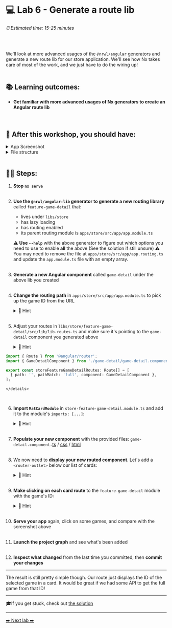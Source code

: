 # 💻 Lab 6 - Generate a route lib

###### ⏰ Estimated time: 15-25 minutes

<br />

We'll look at more advanced usages of the `@nrwl/angular` generators and generate a new route lib for our store application. We'll see how Nx takes care of most of the work, and we just have to do the wiring up!
<br /><br />

## 📚 Learning outcomes:

- **Get familiar with more advanced usages of Nx generators to create an Angular route lib**
  <br /><br /><br />

## 📲 After this workshop, you should have:

<details>
  <summary>App Screenshot</summary>
  <img src="../assets/lab6_screenshot.png" width="500" alt="screenshot of lab6 result">
</details>

<details>
  <summary>File structure</summary>
  <img src="../assets/lab6_directory-structure.png" height="700" alt="lab6 file structure">
</details>
<br />

## 🏋️‍♀️ Steps:

1. **Stop `nx serve`**
   <br /><br />
2. **Use the `@nrwl/angular:lib` generator to generate a new routing library** called `feature-game-detail` that:

   - lives under `libs/store`
   - has lazy loading
   - has routing enabled
   - its parent routing module is `apps/store/src/app/app.module.ts`

   ⚠️ **Use `--help`** with the above generator to figure out which options you need to use to enable **all** the above (See the solution if still unsure)
   ⚠️ You may need to remove the file at `apps/store/src/app/app.routing.ts` and update the `app.module.ts` file with an empty array.
   <br /><br />

3. **Generate a new Angular component** called `game-detail` under the above lib you created
   <br /><br />
4. **Change the routing path** in `apps/store/src/app/app.module.ts` to pick up the game ID from the URL

   <details>
   <summary>🐳 Hint</summary>

   ```ts
   {
   path: 'game/:id', // <---- HERE
   loadChildren: () =>
       import('@bg-hoard/store/feature-game-detail').then(/* ... */)
   }
   ```

    </details>
    <br />

5. Adjust your routes in `libs/store/feature-game-detail/src/lib/lib.routes.ts` and make sure it's pointing to the `game-detail` component you generated above

   <details>
   <summary>🐳 Hint</summary>

```ts
import { Route } from '@angular/router';
import { GameDetailComponent } from './game-detail/game-detail.component';

export const storeFeatureGameDetailRoutes: Route[] = [
  { path: '', pathMatch: 'full', component: GameDetailComponent },
];
```

    </details>

   <br />

6. **Import `MatCardModule`** in `store-feature-game-detail.module.ts` and add it to the module's `imports: [...]`:

    <details>
    <summary>🐳 Hint</summary>

   ```ts
   import { MatCardModule } from '@angular/material/card';
   ```

     </details>
   <br />

7. **Populate your new component** with the provided files: `game-detail.component.`[ts](../../examples/lab6/libs/store/feature-game-detail/src/lib/game-detail/game-detail.component.ts) / [css](../../examples/lab6/libs/store/feature-game-detail/src/lib/game-detail/game-detail.component.css) / [html](../../examples/lab6/libs/store/feature-game-detail/src/lib/game-detail/game-detail.component.html)
   <br /><br />
8. We now need to **display your new routed component**. Let's add a `<router-outlet>` below our list of cards:

    <details>
    <summary>🐳 Hint</summary>

   `apps/store/src/app/app.component.html`:

   ```html
   <div class="container">
     <div class="games-layout">
       <mat-card class="game-card" *ngFor="let game of games"> ... </mat-card>
     </div>
     <router-outlet></router-outlet> <--- ADD IT HERE
   </div>
   ```

     </details>
   <br />

9. **Make clicking on each card route** to the `feature-game-detail` module with the game's ID:

    <details>
    <summary>🐳 Hint</summary>

   ```html
   <div class="container">
     <div class="games-layout">
       <mat-card
         class="game-card"
         *ngFor="let game of games"
         [routerLink]="['/game', game.id]"
       >
         <--- HERE ...
       </mat-card>
     </div>
     <router-outlet></router-outlet>
   </div>
   ```

     </details>
   <br />

10. **Serve your app** again, click on some games, and compare with the screenshot above
    <br /><br />
11. **Launch the project graph** and see what's been added
    <br /><br />
12. **Inspect what changed** from the last time you committed, then **commit your changes**

---

The result is still pretty simple though. Our route just displays the ID of the selected game in a card. It would be great if we had some API to get the full game from that ID!

---

🎓If you get stuck, check out [the solution](SOLUTION.md)

---

[➡️ Next lab ➡️](../lab7/LAB.md)

